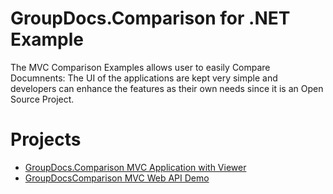 # GroupDocs.Comparison for .NET Example

The MVC Comparison Examples allows user to easily Compare Documnents: 
The UI of the applications are kept very simple and developers can enhance the features as their own needs since it is an 
Open Source Project.



# Projects

* [GroupDocs.Comparison MVC Application with Viewer](GroupDocs.Comparison.Viewer)
* [GroupDocsComparison MVC Web API Demo](GroupDocsComparisonMVCWebAPIDemo)
